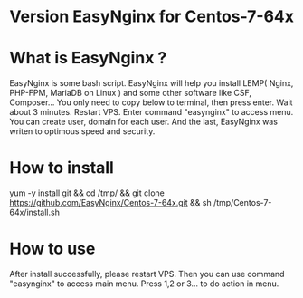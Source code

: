 Version EasyNginx for Centos-7-64x
============

What is EasyNginx ?
===================
EasyNginx is some bash script. EasyNginx will help you install LEMP( Nginx, PHP-FPM, MariaDB on Linux ) and some other software like CSF, Composer...
You only need to copy below to terminal, then press enter. Wait about 3 minutes. Restart VPS. Enter command "easynginx" to access menu.
You can create user, domain for each user. And the last, EasyNginx was writen to optimous speed and security.

How to install
============

yum -y install git && cd /tmp/ && git clone https://github.com/EasyNginx/Centos-7-64x.git && sh /tmp/Centos-7-64x/install.sh


How to use
==========
After install successfully, please restart VPS.
Then you can use command "easynginx" to access main menu.
Press 1,2 or 3... to do action in menu.